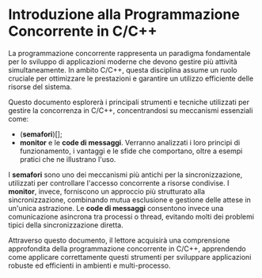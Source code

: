 # Introduzione alla Programmazione Concorrente in C/C++

La programmazione concorrente rappresenta un paradigma fondamentale per lo sviluppo di applicazioni moderne che devono gestire più attività simultaneamente. In ambito C/C++, questa disciplina assume un ruolo cruciale per ottimizzare le prestazioni e garantire un utilizzo efficiente delle risorse del sistema.

Questo documento esplorerà i principali strumenti e tecniche utilizzati per gestire la concorrenza in C/C++, concentrandosi su meccanismi essenziali come:
- (**semafori**)[];
- **monitor** e le **code di messaggi**. Verranno analizzati i loro principi di funzionamento, i vantaggi e le sfide che comportano, oltre a esempi pratici che ne illustrano l'uso.

I **semafori** sono uno dei meccanismi più antichi per la sincronizzazione, utilizzati per controllare l'accesso concorrente a risorse condivise. I **monitor**, invece, forniscono un approccio più strutturato alla sincronizzazione, combinando mutua esclusione e gestione delle attese in un'unica astrazione. Le **code di messaggi** consentono invece una comunicazione asincrona tra processi o thread, evitando molti dei problemi tipici della sincronizzazione diretta.

Attraverso questo documento, il lettore acquisirà una comprensione approfondita della programmazione concorrente in C/C++, apprendendo come applicare correttamente questi strumenti per sviluppare applicazioni robuste ed efficienti in ambienti e multi-processo.
